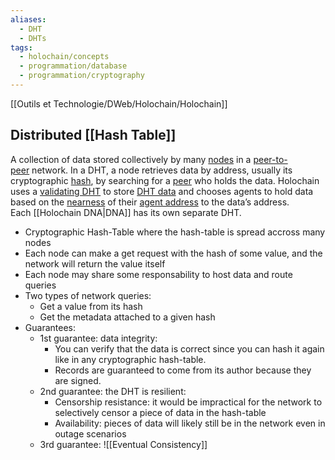 ```yaml
---
aliases:
  - DHT
  - DHTs
tags:
  - holochain/concepts
  - programmation/database
  - programmation/cryptography
---
```

[[Outils et Technologie/DWeb/Holochain/Holochain]]

## Distributed [[Hash Table]]
A collection of data stored collectively by many [nodes](https://developer.holochain.org/glossary/#node) in a [peer-to-peer](https://developer.holochain.org/glossary/#peer-to-peer) network. In a DHT, a node retrieves data by address, usually its cryptographic [hash](https://developer.holochain.org/glossary/#hash), by searching for a [peer](https://developer.holochain.org/glossary/#peer) who holds the data. Holochain uses a [validating DHT](https://developer.holochain.org/glossary/#validating-dht) to store [DHT data](https://developer.holochain.org/glossary/#dht-data) and chooses agents to hold data based on the [nearness](https://developer.holochain.org/glossary/#nearness) of their [agent address](https://developer.holochain.org/glossary/#agent-address) to the data’s address. Each [[Holochain DNA|DNA]] has its own separate DHT.

-   Cryptographic Hash-Table where the hash-table is spread accross many nodes
-   Each node can make a get request with the hash of some value, and the network will return the value itself
-   Each node may share some responsability to host data and route queries
-   Two types of network queries:
    -   Get a value from its hash
    -   Get the metadata attached to a given hash
-   Guarantees:
    -   1st guarantee: data integrity:
        -   You can verify that the data is correct since you can hash it again like in any cryptographic hash-table.
        -   Records are guaranteed to come from its author because they are signed.
    -   2nd guarantee: the DHT is resilient:
        -   Censorship resistance: it would be impractical for the network to selectively censor a piece of data in the hash-table
        -   Availability: pieces of data will likely still be in the network even in outage scenarios
    -   3rd guarantee: ![[Eventual Consistency]]